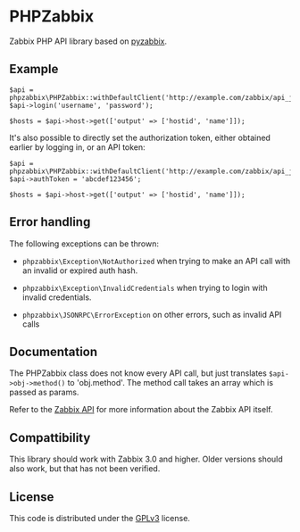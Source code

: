 # PHPZabbix

Zabbix PHP API library based on [pyzabbix][0].

## Example

    $api = phpzabbix\PHPZabbix::withDefaultClient('http://example.com/zabbix/api_jsonrpc.php');
    $api->login('username', 'password');

    $hosts = $api->host->get(['output' => ['hostid', 'name']]);

It's also possible to directly set the authorization token, either obtained earlier by logging in, or an API token:

    $api = phpzabbix\PHPZabbix::withDefaultClient('http://example.com/zabbix/api_jsonrpc.php');
    $api->authToken = 'abcdef123456';

    $hosts = $api->host->get(['output' => ['hostid', 'name']]);

## Error handling

The following exceptions can be thrown:

* `phpzabbix\Exception\NotAuthorized` when trying to make an API call with an
  invalid or expired auth hash.

* `phpzabbix\Exception\InvalidCredentials` when trying to login with invalid
  credentials.

* `phpzabbix\JSONRPC\ErrorException` on other errors, such as invalid API calls

## Documentation

The PHPZabbix class does not know every API call, but just translates
`$api->obj->method()` to 'obj.method'. The method call takes an array which
is passed as params.

Refer to the [Zabbix API][1] for more information about the Zabbix API
itself.

## Compattibility

This library should work with Zabbix 3.0 and higher. Older versions should also
work, but that has not been verified.

## License

This code is distributed under the [GPLv3][2] license.

[0]:https://github.com/lukecyca/pyzabbix
[1]:https://www.zabbix.com/documentation/current/manual/api
[2]:LICENSE
